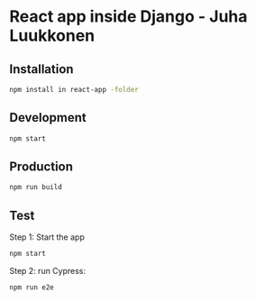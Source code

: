 # React app inside Django - Juha Luukkonen

## Installation

````bash
npm install in react-app -folder
````

## Development

````bash
npm start
````

## Production

````bash
npm run build
````

## Test

Step 1: Start the app

````bash
npm start
````

Step 2: run Cypress:

````bash
npm run e2e
````
